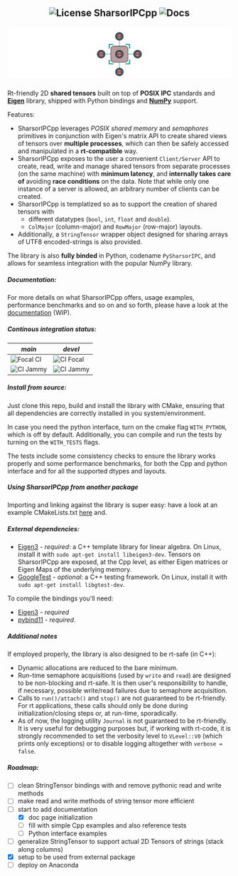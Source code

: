 <h2 align="center" style="text-decoration: none;"> <img src="https://img.shields.io/badge/License-GPLv2-purple.svg" alt="License"> SharsorIPCpp <img src="https://img.shields.io/badge/Docs-WIP-yellow" alt="Docs">

![icon.svg](docs/sphinx/source/_static/icon.svg)

</h2>

<!-- ![GitHub-Mark-Light](docs/icon-light.svg#gh-dark-mode-only)![GitHub-Mark-Dark](docs/icon-dark.svg#gh-light-mode-only) -->
Rt-friendly 2D **shared tensors** built on top of **POSIX IPC** standards and [**Eigen**](https://eigen.tuxfamily.org/index.php?title=Main_Page) library, shipped with Python bindings and [**NumPy**](https://numpy.org/) support.

Features:
- SharsorIPCpp leverages *POSIX* *shared memory* and *semaphores* primitives in conjunction with Eigen's matrix API to create shared views of tensors over **multiple processes**, which can then be safely accessed and manipulated in a **rt-compatible** way.
- SharsorIPCpp exposes to the user a convenient `Client/Server` API to create, read, write and manage shared tensors from separate processes (on the same machine) with **minimum latency**, and **internally takes care of** avoiding **race conditions** on the data. Note that while only one instance of a server is allowed, an arbitrary number of clients can be created.
- SharsorIPCpp is templatized so as to support the creation of shared tensors with
  - different datatypes (`bool`, `int`, `float` and `double`).
  - `ColMajor` (column-major) and `RowMajor` (row-major) layouts.
- Additionally, a `StringTensor` wrapper object designed for sharing arrays of UTF8 encoded-strings is also provided.

The library is also **fully binded** in Python, codename `PySharsorIPC`, and allows for seamless integration with the popular NumPy library.

##### Documentation: 

For more details on what SharsorIPCpp offers, usage examples, performance benchmarks and so on and so forth, please have a look at the [documentation](https://andrepatri.github.io/SharsorIPCpp/v0.1.0/index.html) (WIP).

##### Continous integration status: 

| *main* | *devel* |
|----------|----------|
| <img src="https://github.com/AndrePatri/SharsorIPCpp/actions/workflows/focal_CI_build_main.yml/badge.svg" alt="Focal CI">  | <img src="https://github.com/AndrePatri/SharsorIPCpp/actions/workflows/focal_CI_build_devel.yml/badge.svg" alt="CI Focal">  | 
| <img src="https://github.com/AndrePatri/SharsorIPCpp/actions/workflows/jammy_CI_build_main.yml/badge.svg" alt="CI Jammy">  | <img src="https://github.com/AndrePatri/SharsorIPCpp/actions/workflows/jammy_CI_build_devel.yml/badge.svg" alt="CI Jammy">  |


##### Install from source: 

Just clone this repo, build and install the library with CMake, ensuring that all dependencies are correctly installed in you system/environment. 

In case you need the python interface, turn on the cmake flag `WITH_PYTHON`, which is off by default. Additionally, you can compile and run the tests by turning on the `WITH_TESTS` flags. 

The tests include some consistency checks to ensure the library works properly and some performance benchmarks, for both the Cpp and python interface and for all the supported dtypes and layouts. 

##### Using SharsorIPCpp from another package 

Importing and linking against the library is super easy: have a look at an example CMakeLists.txt [here](docs/sphinx/source/_static/CMakeLists_example.txt) and.

##### External dependencies: 
- [Eigen3](https://eigen.tuxfamily.org/index.php?title=Main_Page) - *required*: a C++ template library for linear algebra. On Linux, install it with ```sudo apt-get install libeigen3-dev```. Tensors on SharsorIPCpp are exposed, at the Cpp level, as either Eigen matrices or Eigen Maps of the underlying memory.
- [GoogleTest](https://github.com/google/googletest) - *optional*: a C++ testing framework. On Linux, install it with ```sudo apt-get install libgtest-dev```.
<!-- - **Real-time library** (rt) - *required*: ```sudo apt-get install librt-dev```
- **pthread** - *required*: the POSIX Threads library. On Linux, install it with ```sudo apt-get install libpthread-stubs0-dev``` -->

To compile the bindings you'll need: 
- [Eigen3](https://eigen.tuxfamily.org/index.php?title=Main_Page) - *required*
- [pybind11](https://github.com/pybind/pybind11) - *required*. 

<!-- Run-time dependencies for the bindings:
- **linux-vdso**
- **librt**
- **libstdc++**
- **libgcc**
- **libc**
- **libpthread**
- **libm** -->

##### Additional notes
If employed properly, the library is also designed to be rt-safe (in C++):
- Dynamic allocations are reduced to the bare minimum.
- Run-time semaphore acquisitions (used by `write` and `read`) are designed to be non-blocking and rt-safe. It is then user's responsibility to handle, if necessary, possible write/read failures due to semaphore acquisition.
- Calls to `run()/attach()` and `stop()` are not guaranteed to be rt-friendly. For rt applications, these calls should only be done during initialization/closing steps or, at run-time, sporadically.
- As of now, the logging utility `Journal` is not guaranteed to be rt-friendly. It is very useful for debugging purposes but, if working with rt-code, it is strongly recommended to set the verbosity level to `VLevel::V0` (which prints only exceptions) or to disable logging altogether with `verbose = false`.

##### Roadmap:
- [ ] clean StringTensor bindings with and remove pythonic read and write methods
- [ ] make read and write methods of string tensor more efficient
- [ ] start to add documentation
  - [x] doc page initialization
  - [ ] fill with simple Cpp examples and also reference tests
  - [ ] Python interface examples
- [ ] generalize StringTensor to support actual 2D Tensors of strings (stack along columns)
- [x] setup to be used from external package
- [ ] deploy on Anaconda 
